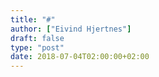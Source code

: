 ```yaml
---
title: "#"
author: ["Eivind Hjertnes"]
draft: false
type: "post"
date: 2018-07-04T02:00:00+02:00
---
```

